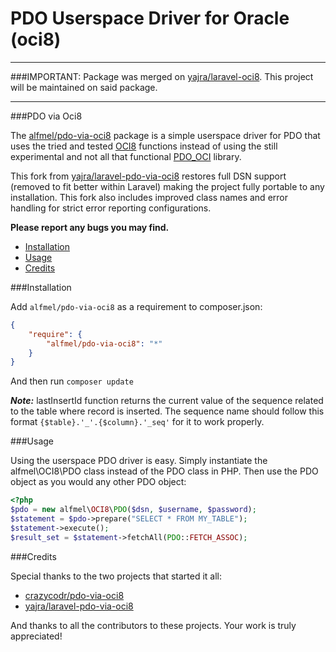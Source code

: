 # PDO Userspace Driver for Oracle (oci8)

*******************
###IMPORTANT: Package was merged on [yajra/laravel-oci8](https://github.com/yajra/laravel-oci8). This project will be maintained on said package.
*******************
###PDO via Oci8

The [alfmel/pdo-via-oci8](https://github.com/alfmel/pdo-via-oci8) package is a simple userspace driver for PDO that uses the tried and tested
[OCI8](http://php.net/oci8) functions instead of using the still experimental and not all that functional
[PDO_OCI](http://www.php.net/manual/en/ref.pdo-oci.php) library.

This fork from [yajra/laravel-pdo-via-oci8](https://github.com/yajra/laravel-pdo-via-oci8) restores full DSN support (removed to fit better
within Laravel) making the project fully portable to any installation. This fork also includes improved class names and error handling for
strict error reporting configurations.

**Please report any bugs you may find.**

- [Installation](#installation)
- [Usage](#usage)
- [Credits](#credits)

###Installation

Add `alfmel/pdo-via-oci8` as a requirement to composer.json:

```json
{
    "require": {
        "alfmel/pdo-via-oci8": "*"
    }
}
```
And then run `composer update`

***Note:***
lastInsertId function returns the current value of the sequence related to the table where record is inserted.
The sequence name should follow this format ```{$table}.'_'.{$column}.'_seq'``` for it to work properly.

###Usage

Using the userspace PDO driver is easy. Simply instantiate the alfmel\OCI8\PDO class instead of the PDO class in PHP. Then use
the PDO object as you would any other PDO object:

```php
<?php
$pdo = new alfmel\OCI8\PDO($dsn, $username, $password);
$statement = $pdo->prepare("SELECT * FROM MY_TABLE");
$statement->execute();
$result_set = $statement->fetchAll(PDO::FETCH_ASSOC);
```

###Credits

Special thanks to the two projects that started it all:

- [crazycodr/pdo-via-oci8](https://github.com/crazycodr/pdo-via-oci8)
- [yajra/laravel-pdo-via-oci8](https://github.com/yajra/laravel-pdo-via-oci8)

And thanks to all the contributors to these projects. Your work is truly appreciated!
